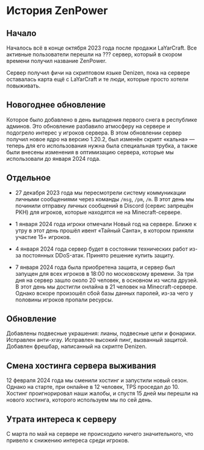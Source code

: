 # История ZenPower
## Начало
Началось всё в конце октября 2023 года после продажи LaYarCraft. Все активные пользователи перешли на ??? сервер, который в скором времени получил название ZenPower.

Сервер получил фичи на скриптовом языке Denizen, пока на сервере оставалась карта ещё с LaYarCraft и те люди, которые просто хотели повыживать.

## Новогоднее обновление
Которое было добавлено в день выпадения первого снега в республике админов.
Это обновление разбавило атмосферу на сервере и подогрело интерес у игроков сервера.
В этом обновлении сервер получил новое ядро на версию 1.20.2, был изменён скрипт «кальна» — теперь для его использования нужна была специальная трубка, а также были внесены изменения в оптимизацию сервера, которые мы использовали до января 2024 года.


## Отдельное
- 27 декабря 2023 года мы пересмотрели систему коммуникации личными сообщениями через команды `/msg`, `/pm`, `/m`. В этот день мы починили отправку личных сообщений в Discord (сервис запрещён РКН) для игроков, которые находятся не на Minecraft-сервере.

- 1 января 2024 года игроки отмечали Новый год на сервере. Ближе к утру в этот день прошёл ивент «Тайный Санта», в котором приняли участие 15+ игроков.

- 4 января 2024 года сервер будет в состоянии технических работ из-за постоянных DDoS-атак. Принято решение купить защиту.

- 7 января 2024 года была приобретена защита, и сервер был запущен для всех игроков в 18:00 по московскому времени. За три дня на сервер зашло около 20 человек, в основном из числа друзей. В этот день мы достигли онлайна в 21 человек на Minecraft-сервере. Однако вскоре произошёл сбой базы данных паролей, из-за чего у половины игроков пропали ресурсы.

## Обновление
Добавлены подвесные украшения: лианы, подвесные цепи и фонарики.
Исправлен анти-xray.
Исправлен высокий пинг, вызванный защитой.
Добавлен фрешбар, написанный на скрипте Denizen.

## Смена хостинга сервера выживания
12 февраля 2024 года мы сменили хостинг и запустили новый сезон. Однако на старте, при онлайне в 12 человек, TPS проседал до 10. Хостинг проигнорировал наши жалобы, и спустя 15 дней мы перешли на нового хостинга, которого используем мы по сей день.

## Утрата интереса к серверу
С марта по май на сервере не происходило ничего значительного, что привело к снижению интереса среди игроков.
